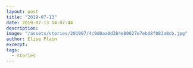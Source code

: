 ```yaml
---
layout: post
title: "2019-07-13"
date: 2019-07-13 14:07:44
description: 
image: "/assets/stories/201907/4c9d0aa0d384e80027e7ebd8f083a8cb.jpg"
author: Elise Plain
excerpt: 
tags: 
  - stories
---
```



<p></p>
